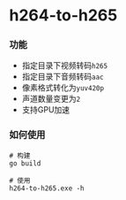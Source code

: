 # h264-to-h265

### 功能

- 指定目录下视频转码`h265`
- 指定目录下音频转码`aac`
- 像素格式转化为`yuv420p`
- 声道数量变更为`2`
- 支持GPU加速

### 如何使用

```
# 构建
go build

# 使用
h264-to-h265.exe -h
```
